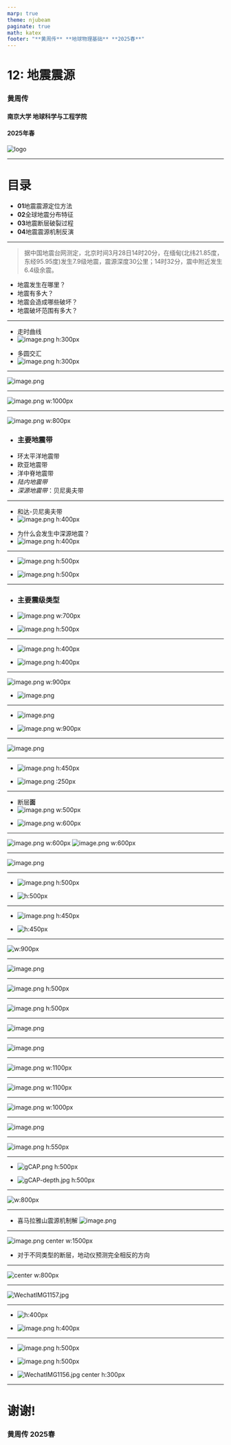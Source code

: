 ```yaml
---
marp: true
theme: njubeam
paginate: true
math: katex
footer: "**黄周传** **地球物理基础** **2025春**"
---
```


<!-- _class: title -->
# 12: 地震震源

### 黄周传

 #### 南京大学 地球科学与工程学院

#### 2025年春

![logo](https://git.nju.edu.cn/huangz/images/-/raw/main/pictures/2025/03/20_15_11_47_njulogopurple.png)


---
<!--
_class: contents
_header: ""
-->
# 目录

- **01**地震震源定位方法
- **02**全球地震分布特征
- **03**地震断层破裂过程
- **04**地震震源机制反演

---
<!-- header: 缅甸曼德勒地震
_class: 
-->

> 据中国地震台网测定，北京时间3月28日14时20分，在缅甸(北纬21.85度，东经95.95度)发生7.9级地震，震源深度30公里；14时32分，震中附近发生6.4级余震。

- 地震发生在哪里？
- 地震有多大？
- 地震会造成哪些破坏？
- 地震破坏范围有多大？



---
<!-- header: 地震定位
_class: hLayout
-->
+ 走时曲线
+ ![image.png h:300px](https://git.nju.edu.cn/huangz/images/-/raw/main/pictures/2025/03/31_9_20_33_20250331092033588.png)
- 多圆交汇
- ![image.png h:300px](https://git.nju.edu.cn/huangz/images/-/raw/main/pictures/2025/03/31_9_21_18_20250331092118264.png)

---
<!-- header: 地震定位
_class: hLayout
-->
![image.png](https://git.nju.edu.cn/huangz/images/-/raw/main/pictures/2025/03/31_9_45_5_20250331094504728.png)



---
<!-- header: 地震定位
_class: hLayout
-->
![image.png w:1000px](https://git.nju.edu.cn/huangz/images/-/raw/main/pictures/2025/03/31_9_46_34_20250331094634136.png)

---
<!-- header: 地震定位
_class: hLayout
-->
![image.png w:800px](https://git.nju.edu.cn/huangz/images/-/raw/main/pictures/2025/03/31_9_45_27_20250331094526940.png)

- ### 主要地震带
- 环太平洋地震带
- 欧亚地震带
- 洋中脊地震带
- *陆内地震带*
- *深源地震带*：贝尼奥夫带


---
<!-- header: 地震定位
_class: hLayout
-->

+ 和达-贝尼奥夫带
+ ![image.png h:400px](https://git.nju.edu.cn/huangz/images/-/raw/main/pictures/2025/03/31_9_49_55_20250331094955152.png)


- 为什么会发生中深源地震？
- ![image.png  h:400px](https://git.nju.edu.cn/huangz/images/-/raw/main/pictures/2025/03/31_9_48_53_20250331094853353.png)


---
<!-- header: 地震震级
_class: hLayout
-->

- ![image.png h:500px](https://git.nju.edu.cn/huangz/images/-/raw/main/pictures/2025/03/31_9_28_8_20250331092808313.png)

+ ![image.png h:500px](https://git.nju.edu.cn/huangz/images/-/raw/main/pictures/2025/03/31_9_27_14_20250331092714035.png)


---
<!-- header: 地震震级
_class: hLayout
-->

- ### 主要震级类型
- ![image.png w:700px](https://git.nju.edu.cn/huangz/images/-/raw/main/pictures/2025/03/31_9_30_2_20250331093001552.png)

+ ![image.png h:500px](https://git.nju.edu.cn/huangz/images/-/raw/main/pictures/2025/03/31_9_30_54_20250331093053966.png)

---
<!-- header: 地震震级
_class: hLayout
-->

+ ![image.png h:400px](https://git.nju.edu.cn/huangz/images/-/raw/main/pictures/2025/03/31_9_33_45_20250331093345590.png)

- ![image.png h:400px](https://git.nju.edu.cn/huangz/images/-/raw/main/pictures/2025/03/31_9_34_30_20250331093430170.png)


---
<!-- header: 地震震级
_class: hLayout
-->

![image.png w:900px](https://git.nju.edu.cn/huangz/images/-/raw/main/pictures/2025/03/31_9_32_26_20250331093226131.png)

* ![image.png](https://git.nju.edu.cn/huangz/images/-/raw/main/pictures/2025/03/31_9_39_17_20250331093917011.png)

---
<!-- header: 地震震级
_class: hLayout
-->

+ ![image.png](https://git.nju.edu.cn/huangz/images/-/raw/main/pictures/2025/03/31_9_42_34_20250331094234432.png)

* ![image.png w:900px](https://git.nju.edu.cn/huangz/images/-/raw/main/pictures/2025/03/31_9_35_55_20250331093555531.png)


---
<!-- header: 地震震级 vs 烈度
_class: hLayout
-->

![image.png](https://git.nju.edu.cn/huangz/images/-/raw/main/pictures/2025/03/31_9_54_56_20250331095455796.png)



---
<!-- header: 地震震级 vs 烈度
_class: hLayout
-->

- ![image.png h:450px](https://git.nju.edu.cn/huangz/images/-/raw/main/pictures/2025/03/31_9_56_27_20250331095627138.png)

* ![image.png :250px](https://git.nju.edu.cn/huangz/images/-/raw/main/pictures/2025/03/31_9_57_16_20250331095716369.png)


---
<!-- header: 地震震级 vs 烈度
_class: hLayout
-->

- 断层**面**
- ![image.png w:500px](https://git.nju.edu.cn/huangz/images/-/raw/main/pictures/2025/03/31_10_31_45_20250331103144549.png)

* ![image.png w:600px](https://git.nju.edu.cn/huangz/images/-/raw/main/pictures/2025/03/31_10_33_1_20250331103301366.png)


---
<!-- header: 地震破裂过程
_class: hLayout
-->

![image.png w:600px](https://git.nju.edu.cn/huangz/images/-/raw/main/pictures/2025/03/31_10_33_56_20250331103356369.png)
![image.png w:600px](https://git.nju.edu.cn/huangz/images/-/raw/main/pictures/2025/03/31_10_34_30_20250331103429856.png)


---
<!-- header: 地震破裂过程
_class: hLayout
-->

![image.png](https://git.nju.edu.cn/huangz/images/-/raw/main/pictures/2025/03/31_10_36_24_20250331103624520.png)



---
<!-- header: 地震破裂过程
_class: hLayout
-->

- ![image.png h:500px](https://git.nju.edu.cn/huangz/images/-/raw/main/pictures/2025/03/31_10_37_1_20250331103701394.png)

* ![h:500px](https://git.nju.edu.cn/huangz/images/-/raw/main/pictures/2025/03/31_10_38_11_sumatra_small.gif)


---
<!-- header: 地震破裂过程
_class: hLayout
-->

- ![image.png h:450px](https://git.nju.edu.cn/huangz/images/-/raw/main/pictures/2025/03/31_9_57_16_20250331095716369.png)

+ ![h:450px](https://git.nju.edu.cn/huangz/images/-/raw/main/pictures/2025/03/31_10_40_26_wenchuan.gif)



---
<!-- header: 地震震源机制
_class: hLayout
-->

![w:900px](https://git.nju.edu.cn/huangz/images/-/raw/main/pictures/2025/03/31_10_50_42_20250331105042105.png)

---
<!-- header: 地震震源机制
_class: hLayout
-->

![image.png](https://git.nju.edu.cn/huangz/images/-/raw/main/pictures/2025/03/31_10_51_42_20250331105142324.png)


---
<!-- header: 地震震源机制：P波初动
_class: hLayout
-->
![image.png h:500px](https://git.nju.edu.cn/huangz/images/-/raw/main/pictures/2025/03/31_10_52_31_20250331105231058.png)



---
<!-- header: 地震震源机制：P波初动
_class: hLayout
-->

![image.png h:500px](https://git.nju.edu.cn/huangz/images/-/raw/main/pictures/2025/03/31_10_53_45_20250331105344929.png)




---
<!-- header: 地震震源机制：P波初动
_class: hLayout
-->

![image.png](https://git.nju.edu.cn/huangz/images/-/raw/main/pictures/2025/03/31_10_54_27_20250331105426890.png)



---
<!-- header: 地震震源机制：P波初动
_class: hLayout
-->

![image.png](https://git.nju.edu.cn/huangz/images/-/raw/main/pictures/2025/03/31_10_55_9_20250331105509400.png)


---
<!-- header: 地震震源机制：P波初动
_class: hLayout
-->

![image.png w:1100px](https://git.nju.edu.cn/huangz/images/-/raw/main/pictures/2025/03/31_10_55_40_20250331105539999.png)


---
<!-- header: 地震震源机制：P波初动
_class: hLayout
-->

![image.png w:1100px](https://git.nju.edu.cn/huangz/images/-/raw/main/pictures/2025/03/31_10_56_11_20250331105611401.png)


---
<!-- header: 地震震源机制：P波初动
_class: hLayout
-->

![image.png w:1000px](https://git.nju.edu.cn/huangz/images/-/raw/main/pictures/2025/03/31_10_56_49_20250331105648704.png)


---
<!-- header: 地震震源机制：P波初动
_class: hLayout
-->

![image.png](https://git.nju.edu.cn/huangz/images/-/raw/main/pictures/2025/03/31_10_57_19_20250331105718871.png)


---
<!-- header: 地震震源机制：P波初动
_class: hLayout
-->
![image.png h:550px](https://git.nju.edu.cn/huangz/images/-/raw/main/pictures/2025/03/31_10_57_39_20250331105739620.png)


---
<!-- header: 地震震源机制：gCAP
_class: hLayout
-->

- ![gCAP.png h:500px](https://git.nju.edu.cn/huangz/images/-/raw/main/pictures/2025/03/31_11_0_48_gCAP.png)

* ![gCAP-depth.jpg h:500px](https://git.nju.edu.cn/huangz/images/-/raw/main/pictures/2025/03/31_11_2_15_gCAP-depth.jpg)


---
<!-- header: 地震震源机制：地壳应力场
_class: hLayout
-->

![w:800px](https://git.nju.edu.cn/huangz/images/-/raw/main/pictures/2025/03/31_11_3_53_pic-of-the-day-67_focal-mechanism.png)


---
<!-- header: 地震震源机制：地壳应力场
_class: hLayout
-->

- 喜马拉雅山震源机制解
![image.png](https://git.nju.edu.cn/huangz/images/-/raw/main/pictures/2025/03/31_11_4_33_20250331110433564.png)


---
<!-- header: 地震震源机制
_class: hLayout
-->

![image.png center w:1500px](https://git.nju.edu.cn/huangz/images/-/raw/main/pictures/2025/03/31_11_33_44_20250331113343825.png)
* 对于不同类型的断层，地动仪预测完全相反的方向


---
<!-- header: 缅甸曼德勒地震
_class: 
-->
![center w:800px](https://git.nju.edu.cn/huangz/images/-/raw/main/pictures/2025/03/31_10_47_52_R-C.b767f0b1886dbd9133ae378a3c3b4f2f.jpeg)


---
<!-- header: 缅甸曼德勒地震
_class: 
-->

![WechatIMG1157.jpg](https://git.nju.edu.cn/huangz/images/-/raw/main/pictures/2025/03/31_10_43_18_WechatIMG1157.jpg)


---
<!-- header: 缅甸曼德勒地震
_class: hLayout
-->

+ ![h:400px](https://git.nju.edu.cn/huangz/images/-/raw/main/pictures/2025/04/2_8_18_2_20250402081802252.png)


- ![image.png h:400px](https://git.nju.edu.cn/huangz/images/-/raw/main/pictures/2025/04/2_8_19_13_20250402081912711.png)


---
<!-- header: 缅甸曼德勒地震
_class: hLayout
-->
+ ![image.png h:500px](https://git.nju.edu.cn/huangz/images/-/raw/main/pictures/2025/04/2_8_8_42_20250402080842123.png) 

-  ![image.png h:500px](https://git.nju.edu.cn/huangz/images/-/raw/main/pictures/2025/04/2_8_9_3_20250402080902590.png)

+ ![WechatIMG1156.jpg center h:300px](https://git.nju.edu.cn/huangz/images/-/raw/main/pictures/2025/03/31_10_44_7_WechatIMG1156.jpg)


---
<!-- 
_class: thanks
_header: ""
-->



# 谢谢!
### 黄周传 2025春


